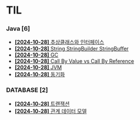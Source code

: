 # TIL
 
### Java [6]
- [**[2024-10-28]**  추상클래스와 인터페이스](https://github.com/A-lass/TIL/blob/main/Java/추상클래스와_인터페이스.md)
- [**[2024-10-28]**  String StringBuilder StringBuffer](https://github.com/A-lass/TIL/blob/main/Java/String_StringBuilder_StringBuffer.md)
- [**[2024-10-28]**  GC](https://github.com/A-lass/TIL/blob/main/Java/GC.md)
- [**[2024-10-28]**  Call By Value vs Call By Reference](https://github.com/A-lass/TIL/blob/main/Java/Call_By_Value_vs_Call_By_Reference.md)
- [**[2024-10-28]**  JVM](https://github.com/A-lass/TIL/blob/main/Java/JVM.md)
- [**[2024-10-28]**  동기화](https://github.com/A-lass/TIL/blob/main/Java/동기화.md)
### DATABASE [2]
- [**[2024-10-28]**  트랜잭션](https://github.com/A-lass/TIL/blob/main/DATABASE/트랜잭션.md)
- [**[2024-10-28]**  관계 데이터 모델](https://github.com/A-lass/TIL/blob/main/DATABASE/관계_데이터_모델.md)
